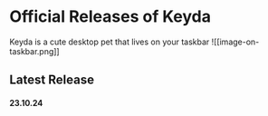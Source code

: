 # Official Releases of Keyda
Keyda is a cute desktop pet that lives on your taskbar
![[image-on-taskbar.png]]

## Latest Release
#### 23.10.24
